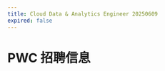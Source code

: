 ```yaml
---
title: Cloud Data & Analytics Engineer 20250609
expired: false
---
```


# PWC 招聘信息

<JobPostingTable job-posting-json-path="pwc/data/data-analytics-engineer-20250609.json" />
